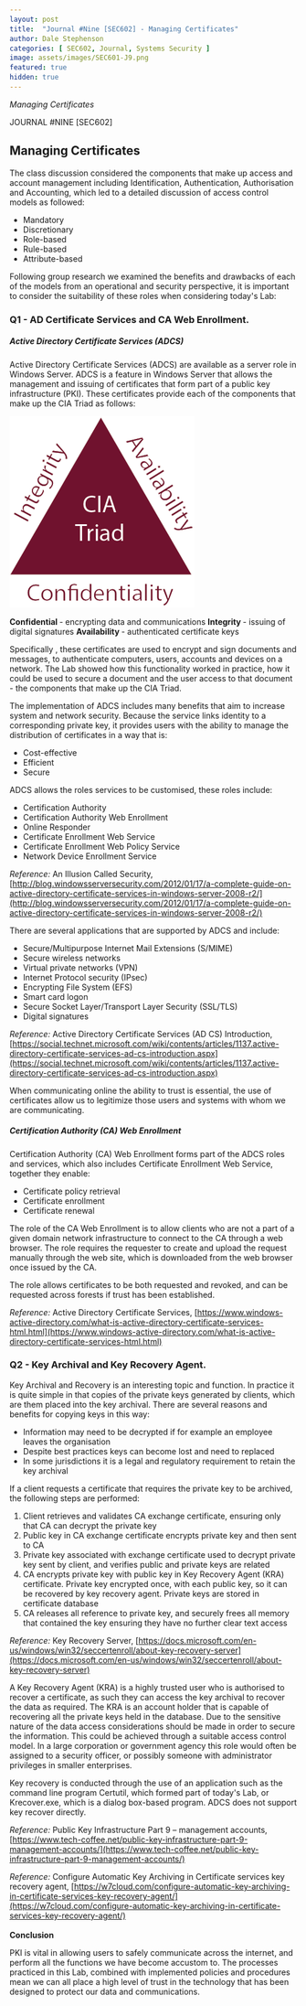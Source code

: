 ```yaml
---
layout: post
title:  "Journal #Nine [SEC602] - Managing Certificates"
author: Dale Stephenson
categories: [ SEC602, Journal, Systems Security ]
image: assets/images/SEC601-J9.png
featured: true
hidden: true
---
```

<i>Managing Certificates</i>

JOURNAL #NINE [SEC602]

<h2>Managing Certificates</h2>

The class discussion considered the components that make up access and account management including Identification, Authentication, Authorisation and Accounting, which led to a detailed discussion of access control models as followed:

- Mandatory
- Discretionary
- Role-based
- Rule-based
- Attribute-based

Following group research we examined the benefits and drawbacks of each of the models from an operational and security perspective, it is important to consider the suitability of these roles when considering today's Lab:

<h3>Q1 - AD Certificate Services and CA Web Enrollment.</h3> 

<h5>Active Directory Certificate Services (ADCS)</h5>

Active Directory Certificate Services (ADCS) are available as a server role in Windows Server. ADCS is a feature in Windows Server that allows the management  and issuing of certificates that form part of a public key infrastructure (PKI).  These certificates provide each of the components that make up the CIA Triad as follows:

<img src="/assets/images/SEC601-J9-a.png" alt="CIA Triad"><br>

<b>Confidential </b>- encrypting data and communications
<b>Integrity </b>- issuing of digital signatures
<b>Availability </b>- authenticated certificate keys 

Specifically , these certificates are used to encrypt and sign documents and messages, to authenticate computers, users, accounts and devices on a network. The Lab showed how this functionality worked in practice, how it could be used to secure a document and the user access to that document - the components that make up the CIA Triad.

The implementation of ADCS includes many benefits that aim to increase system and network security. Because the service links identity to a corresponding private key, it provides users with the ability to manage the distribution of certificates in a way that is:

- Cost-effective 
- Efficient
- Secure

ADCS allows the roles services to be customised, these roles include:

- Certification Authority 
- Certification Authority Web Enrollment
- Online Responder
- Certificate Enrollment Web Service
- Certificate Enrollment Web Policy Service
- Network Device Enrollment Service

<i>Reference:</i> An Illusion Called Security, [http://blog.windowsserversecurity.com/2012/01/17/a-complete-guide-on-active-directory-certificate-services-in-windows-server-2008-r2/](http://blog.windowsserversecurity.com/2012/01/17/a-complete-guide-on-active-directory-certificate-services-in-windows-server-2008-r2/)

There are several applications that are supported by ADCS and include:

- Secure/Multipurpose Internet Mail Extensions (S/MIME)
- Secure wireless networks
- Virtual private networks (VPN)
- Internet Protocol security (IPsec)
- Encrypting File System (EFS)
- Smart card logon
- Secure Socket Layer/Transport Layer Security (SSL/TLS)
- Digital signatures

<i>Reference:</i> Active Directory Certificate Services (AD CS) Introduction, [https://social.technet.microsoft.com/wiki/contents/articles/1137.active-directory-certificate-services-ad-cs-introduction.aspx](https://social.technet.microsoft.com/wiki/contents/articles/1137.active-directory-certificate-services-ad-cs-introduction.aspx)

When communicating online the ability to trust is essential, the use of certificates allow us to legitimize those users and systems with whom we are communicating.

<h5>Certification Authority (CA) Web Enrollment</h5>

Certification Authority (CA) Web Enrollment forms part of the ADCS roles and services, which also includes Certificate Enrollment Web Service, together they enable:

- Certificate policy retrieval  
- Certificate enrollment
- Certificate renewal

The role of the CA Web Enrollment is to allow clients who are not a part of a given domain network infrastructure to connect to the CA through a web browser. The role requires the requester to create and upload the request manually through the web site, which is downloaded from the web browser once issued by the CA. 

The role allows certificates to be both requested and revoked, and can be requested across forests if trust has been established.

<i>Reference:</i> Active Directory Certificate Services, [https://www.windows-active-directory.com/what-is-active-directory-certificate-services-html.html](https://www.windows-active-directory.com/what-is-active-directory-certificate-services-html.html)

<h3>Q2 - Key Archival and Key Recovery Agent.</h3> 

Key Archival and Recovery is an interesting topic and function. In practice it is quite simple in that copies of the private keys generated by clients, which are them placed into the key archival.  There are several reasons and benefits for copying keys in this way:

- Information may need to be decrypted if for example an employee leaves the organisation
- Despite best practices keys can become lost and need to replaced
- In some jurisdictions it is a legal and regulatory requirement to retain the key archival

If a client requests a certificate that requires the private key to be archived, the following steps are performed:

1. Client retrieves and validates CA exchange certificate, ensuring only that CA can decrypt the private key
2. Public key in CA exchange certificate encrypts private key and then sent to CA
3. Private key associated with exchange certificate used to decrypt private key sent by client, and verifies public and private keys are related
4. CA encrypts private key with public key in Key Recovery Agent (KRA) certificate. Private key encrypted once, with each public key, so it can be recovered by key recovery agent. Private keys are stored in certificate database
5. CA releases all reference to private key, and securely frees all memory that contained the key ensuring they have no further clear text access

<i>Reference:</i> Key Recovery Server, [https://docs.microsoft.com/en-us/windows/win32/seccertenroll/about-key-recovery-server](https://docs.microsoft.com/en-us/windows/win32/seccertenroll/about-key-recovery-server)

A Key Recovery Agent (KRA) is a highly trusted user who is authorised to recover a certificate, as such they can access the key archival to recover the data as required. The KRA is an account holder that is capable of recovering all the private keys held in the database. Due to the sensitive nature of the data access considerations should be made in order to secure the information. This could be achieved through a suitable access control model. In a large corporation or government agency this role would often be assigned to a security officer, or possibly someone with administrator privileges in smaller enterprises.

Key recovery is conducted through the use of an application such as the command line program Certutil, which formed part of today's Lab, or Krecover.exe, which is a dialog box-based program. ADCS does not support key recover directly. 

<i>Reference:</i> Public Key Infrastructure Part 9 – management accounts, [https://www.tech-coffee.net/public-key-infrastructure-part-9-management-accounts/](https://www.tech-coffee.net/public-key-infrastructure-part-9-management-accounts/)

<i>Reference:</i> Configure Automatic Key Archiving in Certificate services key recovery agent, [https://w7cloud.com/configure-automatic-key-archiving-in-certificate-services-key-recovery-agent/](https://w7cloud.com/configure-automatic-key-archiving-in-certificate-services-key-recovery-agent/)<br>
<br>
<b>Conclusion</b>

PKI is vital in allowing users to safely communicate across the internet, and perform all the functions we have become accustom to. The processes practiced in this Lab, combined with implemented policies and procedures mean we can all place a high level of trust in the technology that has been designed to protect our data and communications. 